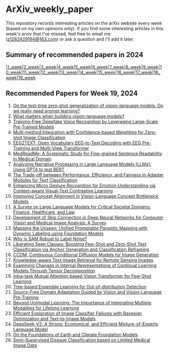 # ArXiv_weekly_paper
This repository records interesting articles on the arXiv website every week (based on my own opinions only).
If you find some interesting articles in this week's arxiv that I've missed, feel free to email me (z1282429194@163.com) or ask a question and I'll add it later.

## Summary of recommended papers in 2024
<!-- | | | | |
|--------|--------|--------|--------| -->
|[1_week](https://github.com/Fatflower/ArXiv_weekly_paper/blob/main/2024/1_week.md)|[2_week](https://github.com/Fatflower/ArXiv_weekly_paper/blob/main/2024/2_week.md)|[3_week](https://github.com/Fatflower/ArXiv_weekly_paper/blob/main/2024/3_week.md)|[4_week](https://github.com/Fatflower/ArXiv_weekly_paper/blob/main/2024/4_week.md)|[5_week](https://github.com/Fatflower/ArXiv_weekly_paper/blob/main/2024/5_week.md)|[6_week](https://github.com/Fatflower/ArXiv_weekly_paper/blob/main/2024/6_week.md)|[7_week](https://github.com/Fatflower/ArXiv_weekly_paper/blob/main/2024/7_week.md)|[8_week](https://github.com/Fatflower/ArXiv_weekly_paper/blob/main/2024/8_week.md)|[9_week](https://github.com/Fatflower/ArXiv_weekly_paper/blob/main/2024/9_week.md)|[10_week](https://github.com/Fatflower/ArXiv_weekly_paper/blob/main/2024/10_week.md)|[11_week](https://github.com/Fatflower/ArXiv_weekly_paper/blob/main/2024/11_week.md)|[12_week](https://github.com/Fatflower/ArXiv_weekly_paper/blob/main/2024/12_week.md)|[13_week](https://github.com/Fatflower/ArXiv_weekly_paper/blob/main/2024/13_week.md)|[14_week](https://github.com/Fatflower/ArXiv_weekly_paper/blob/main/2024/14_week.md)|[15_week](https://github.com/Fatflower/ArXiv_weekly_paper/blob/main/2024/15_week.md)|[16_week](https://github.com/Fatflower/ArXiv_weekly_paper/blob/main/2024/16_week.md)|[17_week](https://github.com/Fatflower/ArXiv_weekly_paper/blob/main/2024/17_week.md)|[18_week](https://github.com/Fatflower/ArXiv_weekly_paper/blob/main/2024/18_week.md)|[19_week](https://github.com/Fatflower/ArXiv_weekly_paper/blob/main/2024/19_week.md)

<!-- | | | | | -->

## Recommended Papers for Week 19, 2024
1. [On the test-time zero-shot generalization of vision-language models: Do we really need prompt learning?](https://arxiv.org/abs/2405.02266)
2. [What matters when building vision-language models?](https://arxiv.org/abs/2405.02246)
3. [Training-Free Deepfake Voice Recognition by Leveraging Large-Scale Pre-Trained Models](https://arxiv.org/abs/2405.02179)
4. [Multi-method Integration with Confidence-based Weighting for Zero-shot Image Classification](https://arxiv.org/abs/2405.02155)
5. [EEG2TEXT: Open Vocabulary EEG-to-Text Decoding with EEG Pre-Training and Multi-View Transformer](https://arxiv.org/abs/2405.02165)
6. [MedReadMe: A Systematic Study for Fine-grained Sentence Readability in Medical Domain](https://arxiv.org/abs/2405.02144)
7. [Analyzing Narrative Processing in Large Language Models (LLMs): Using GPT4 to test BERT](https://arxiv.org/abs/2405.02024)
8. [The Trade-off between Performance, Efficiency, and Fairness in Adapter Modules for Text Classification](https://arxiv.org/abs/2405.02010)
9. [Enhancing Micro Gesture Recognition for Emotion Understanding via Context-aware Visual-Text Contrastive Learning](https://arxiv.org/abs/2405.01885)
10. [Improving Concept Alignment in Vision-Language Concept Bottleneck Models](https://arxiv.org/abs/2405.01825)
11. [A Survey on Large Language Models for Critical Societal Domains: Finance, Healthcare, and Law](https://arxiv.org/abs/2405.01769)
12. [Development of Skip Connection in Deep Neural Networks for Computer Vision and Medical Image Analysis: A Survey](https://arxiv.org/abs/2405.01725)
13. [Mapping the Unseen: Unified Promptable Panoptic Mapping with Dynamic Labeling using Foundation Models](https://arxiv.org/abs/2405.02162)
14. [Why is SAM Robust to Label Noise?](https://arxiv.org/abs/2405.03676)
15. [Liberating Seen Classes: Boosting Few-Shot and Zero-Shot Text Classification via Anchor Generation and Classification Reframing](https://arxiv.org/abs/2405.03565)
16. [CCDM: Continuous Conditional Diffusion Models for Image Generation](https://arxiv.org/abs/2405.03546)
17. [Knowledge-aware Text-Image Retrieval for Remote Sensing Images](https://arxiv.org/abs/2405.03373)
18. [Examining Changes in Internal Representations of Continual Learning Models Through Tensor Decomposition](https://arxiv.org/abs/2405.03244)
19. [Intra-task Mutual Attention based Vision Transformer for Few-Shot Learning](https://arxiv.org/abs/2405.03109)
20. [Tree-based Ensemble Learning for Out-of-distribution Detection](https://arxiv.org/abs/2405.03060)
21. [Source-Free Domain Adaptation Guided by Vision and Vision-Language Pre-Training](https://arxiv.org/abs/2405.02954)
22. [Beyond Unimodal Learning: The Importance of Integrating Multiple Modalities for Lifelong Learning](https://arxiv.org/abs/2405.02766)
23. [Efficient Exploration of Image Classifier Failures with Bayesian Optimization and Text-to-Image Models](https://arxiv.org/abs/2405.02332)
24. [DeepSeek-V2: A Strong, Economical, and Efficient Mixture-of-Experts Language Model](https://arxiv.org/abs/2405.04434)
25. [On the Foundations of Earth and Climate Foundation Models](https://arxiv.org/abs/2405.04285)
26. [Semi-Supervised Disease Classification based on Limited Medical Image Data](https://arxiv.org/abs/2405.04295)